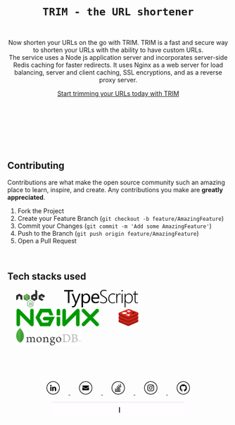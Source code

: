 <code>
  <h1 align="center">TRIM - the URL shortener</h1>
</code>

<p align="center">
  Now shorten your URLs on the go with TRIM. TRIM is a fast and secure way to shorten your URLs with the ability to have custom URLs. <br>
The service uses a Node js application server and incorporates server-side Redis caching for faster redirects. It uses Nginx as a web server for load balancing, server and client caching, SSL encryptions, and as a reverse proxy server.
</p>

<div align="center">
  <a href="https://trimz.tk">Start trimming your URLs today with TRIM</a>
</div>

<br>
<br>

<p  align="center"><img height="500" src = ""></p>

<br>
<br>

## Contributing

Contributions are what make the open source community such an amazing place to learn, inspire, and create. Any contributions you make are **greatly appreciated**.

1. Fork the Project
2. Create your Feature Branch (`git checkout -b feature/AmazingFeature`)
3. Commit your Changes (`git commit -m 'Add some AmazingFeature'`)
4. Push to the Branch (`git push origin feature/AmazingFeature`)
5. Open a Pull Request

<br>

## Tech stacks used
<p>
  <img src="https://github.com/IshaanOhri/IshaanOhri/blob/master/assets/nodejs.png" height=40 hspace=20>
  <img src="https://github.com/IshaanOhri/IshaanOhri/blob/master/assets/ts.png" height=40 hspace=20>
  <img src="https://github.com/IshaanOhri/IshaanOhri/blob/master/assets/nginx.png" height=40 hspace=20>
  <img src="https://github.com/IshaanOhri/IshaanOhri/blob/master/assets/redis.png" height=40 hspace=20>
  <img src="https://github.com/IshaanOhri/IshaanOhri/blob/master/assets/mongodb.png" height=40 hspace=20>
</p>

<br>
<br>
<br>

<p align="center">
  <a href="https://www.linkedin.com/in/ishaanohri/">
    <img src="https://github.com/IshaanOhri/IshaanOhri/blob/master/assets/linkedin.png" width="30" height="30" hspace="20">
  </a>

  <a href="mailto:ishaan99ohri@gmail.com">
    <img src="https://github.com/IshaanOhri/IshaanOhri/blob/master/assets/mail.png" width="30" height="30" hspace="20">
  </a>

  <a href="https://stackoverflow.com/users/11712463/ishaan-ohri">
    <img src="https://github.com/IshaanOhri/IshaanOhri/blob/master/assets/stackoverflow.png" width="30" height="30" hspace="20">
  </a>

  <a href="https://www.instagram.com/ohri_8/">
    <img src="https://github.com/IshaanOhri/IshaanOhri/blob/master/assets/instagram.png" width="30" height="30" hspace="20">
  </a>

  <a href="https://github.com/IshaanOhri">
    <img src="https://github.com/IshaanOhri/IshaanOhri/blob/master/assets/github.png" width="30" height="30" hspace="20">
  </a>
</p>
  
<p align="center">
  <a href="https://github.com/IshaanOhri">
    <img src="https://github.com/IshaanOhri/IshaanOhri/blob/master/assets//ishaan.gif" width="300">
  </a>
</p>
